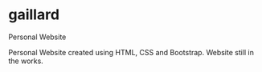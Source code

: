 # gaillard
Personal Website

Personal Website created using HTML, CSS and Bootstrap.
Website still in the works.
